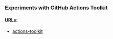 ### Experiments with GitHub Actions Toolkit

#### URLs:
- [actions-toolkit](https://github.com/actions/toolkit)

